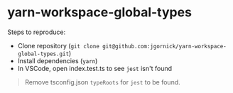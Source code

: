 # yarn-workspace-global-types

Steps to reproduce:

* Clone repository (`git clone git@github.com:jgornick/yarn-workspace-global-types.git`)
* Install dependencies (`yarn`)
* In VSCode, open index.test.ts to see `jest` isn't found

> Remove tsconfig.json `typeRoots` for `jest` to be found.
